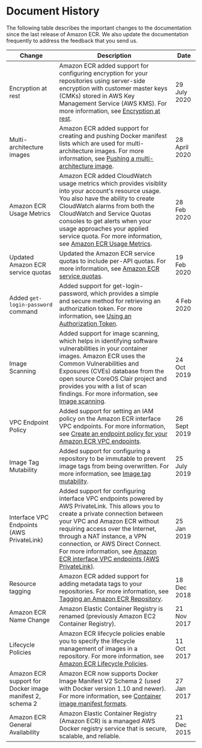 # Document History<a name="doc-history"></a>

The following table describes the important changes to the documentation since the last release of Amazon ECR\. We also update the documentation frequently to address the feedback that you send us\.


| Change | Description | Date | 
| --- | --- | --- | 
|  Encryption at rest  |  Amazon ECR added support for configuring encryption for your repositories using server\-side encryption with customer master keys \(CMKs\) stored in AWS Key Management Service \(AWS KMS\)\. For more information, see [Encryption at rest](encryption-at-rest.md)\.  |  29 July 2020  | 
|  Multi\-architecture images  |  Amazon ECR added support for creating and pushing Docker manifest lists which are used for multi\-architecture images\. For more information, see [Pushing a multi\-architecture image](docker-push-multi-architecture-image.md)\.  |  28 April 2020  | 
|  Amazon ECR Usage Metrics  |  Amazon ECR added CloudWatch usage metrics which provides visiblity into your account's resource usage\. You also have the ability to create CloudWatch alarms from both the CloudWatch and Service Quotas consoles to get alerts when your usage approaches your applied service quota\. For more information, see [Amazon ECR Usage Metrics](monitoring-usage.md)\.  |  28 Feb 2020  | 
|  Updated Amazon ECR service quotas  |  Updated the Amazon ECR service quotas to include per\-API quotas\. For more information, see [Amazon ECR service quotas](service-quotas.md)\.  |  19 Feb 2020  | 
|  Added `get-login-password` command  |  Added support for get\-login\-password, which provides a simple and secure method for retrieving an authorization token\. For more information, see [Using an Authorization Token](Registries.md#registry-auth-token)\.  |  4 Feb 2020  | 
|  Image Scanning  |  Added support for image scanning, which helps in identifying software vulnerabilities in your container images\. Amazon ECR uses the Common Vulnerabilities and Exposures \(CVEs\) database from the open source CoreOS Clair project and provides you with a list of scan findings\. For more information, see [Image scanning](image-scanning.md)\.  |  24 Oct 2019  | 
|  VPC Endpoint Policy  |  Added support for setting an IAM policy on the Amazon ECR interface VPC endpoints\. For more information, see [Create an endpoint policy for your Amazon ECR VPC endpoints](vpc-endpoints.md#ecr-vpc-endpoint-policy)\.  |  26 Sept 2019  | 
|  Image Tag Mutability  |  Added support for configuring a repository to be immutable to prevent image tags from being overwritten\. For more information, see [Image tag mutability](image-tag-mutability.md)\.  |  25 July 2019  | 
|  Interface VPC Endpoints \(AWS PrivateLink\)  |  Added support for configuring interface VPC endpoints powered by AWS PrivateLink\. This allows you to create a private connection between your VPC and Amazon ECR without requiring access over the Internet, through a NAT instance, a VPN connection, or AWS Direct Connect\. For more information, see [Amazon ECR interface VPC endpoints \(AWS PrivateLink\)](vpc-endpoints.md)\.  |  25 Jan 2019  | 
|  Resource tagging  |  Amazon ECR added support for adding metadata tags to your repositories\. For more information, see [Tagging an Amazon ECR Repository](ecr-using-tags.md)\.  |  18 Dec 2018  | 
|  Amazon ECR Name Change  | Amazon Elastic Container Registry is renamed \(previously Amazon EC2 Container Registry\)\. | 21 Nov 2017 | 
|  Lifecycle Policies  |  Amazon ECR lifecycle policies enable you to specify the lifecycle management of images in a repository\. For more information, see [Amazon ECR Lifecycle Policies](LifecyclePolicies.md)\.  | 11 Oct 2017 | 
|  Amazon ECR support for Docker image manifest 2, schema 2  |  Amazon ECR now supports Docker Image Manifest V2 Schema 2 \(used with Docker version 1\.10 and newer\)\. For more information, see [Container image manifest formats](image-manifest-formats.md)\.  | 27 Jan 2017 | 
|  Amazon ECR General Availability  |  Amazon Elastic Container Registry \(Amazon ECR\) is a managed AWS Docker registry service that is secure, scalable, and reliable\.  | 21 Dec 2015 | 